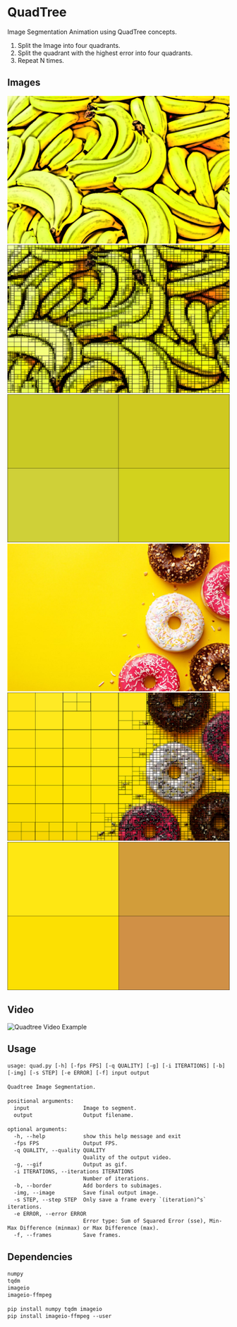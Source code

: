 # QuadTree

Image Segmentation Animation using QuadTree concepts.

1. Split the Image into four quadrants.
2. Split the quadrant with the highest error into four quadrants.
3. Repeat N times.

## Images

<img src="Results/bananas.jpg" alt="Bananas" />
<img src="Results/bananas_quad.png" alt="Segmented Bananas" />
<img src="Results/bananas.gif" alt="Bananas GIF" />
<img src="Results/donuts.jpg" alt="Donuts" />
<img src="Results/donuts_quad.png" alt="Segmented Donuts" />
<img src="Results/donuts.gif" alt="Donuts GIF" />

## Video

<img src="Results/columbo.gif" alt="Quadtree Video Example" />

## Usage

```
usage: quad.py [-h] [-fps FPS] [-q QUALITY] [-g] [-i ITERATIONS] [-b] [-img] [-s STEP] [-e ERROR] [-f] input output

Quadtree Image Segmentation.

positional arguments:
  input                 Image to segment.
  output                Output filename.

optional arguments:
  -h, --help            show this help message and exit
  -fps FPS              Output FPS.
  -q QUALITY, --quality QUALITY
                        Quality of the output video.
  -g, --gif             Output as gif.
  -i ITERATIONS, --iterations ITERATIONS
                        Number of iterations.
  -b, --border          Add borders to subimages.
  -img, --image         Save final output image.
  -s STEP, --step STEP  Only save a frame every `(iteration)^s` iterations.
  -e ERROR, --error ERROR
                        Error type: Sum of Squared Error (sse), Min-Max Difference (minmax) or Max Difference (max).
  -f, --frames          Save frames.
```

## Dependencies

```
numpy
tqdm
imageio
imageio-ffmpeg

pip install numpy tqdm imageio
pip install imageio-ffmpeg --user
```